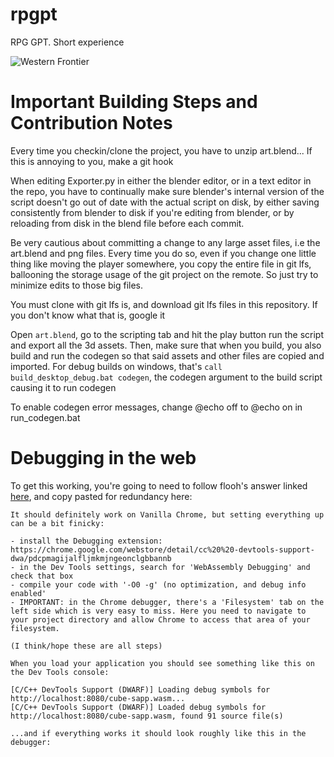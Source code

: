 # rpgpt
RPG GPT. Short experience

![Western Frontier](https://upload.wikimedia.org/wikipedia/commons/thumb/3/32/Distribution_of_US_Rural_Population_during_1900.pdf/page1-1280px-Distribution_of_US_Rural_Population_during_1900.pdf.jpg)

# Important Building Steps and Contribution Notes
Every time you checkin/clone the project, you have to unzip art.blend... If this is annoying to you, make a git hook

When editing Exporter.py in either the blender editor, or in a text editor in the repo, you  have to continually make sure blender's internal version of the script doesn't go out of date with the actual script on disk, by either saving consistently from blender to disk if you're editing from blender, or by reloading from disk in the blend file before each commit.

Be very cautious about committing a change to any large asset files, i.e the art.blend and png files. Every time you do so, even if you change one little thing like moving the player somewhere, you copy the entire file in git lfs, ballooning the storage usage of the git project on the remote. So just try to minimize edits to those big files.

You must clone with git lfs is, and download git lfs files in this repository. If you don't know what that is, google it

Open `art.blend`, go to the scripting tab and hit the play button run the script and export all the 3d assets. Then, make sure that when you build, you also build and run the codegen so that said assets and other files are copied and imported. For debug builds on windows, that's `call build_desktop_debug.bat codegen`, the codegen argument to the build script causing it to run codegen

To enable codegen error messages, change @echo off to @echo on in run_codegen.bat


# Debugging in the web
To get this working, you're going to need to follow flooh's answer linked [here](https://groups.google.com/g/emscripten-discuss/c/DEmpyGoq6kE/m/Bx44ZmfmAAAJ), and copy pasted for redundancy here:
```
It should definitely work on Vanilla Chrome, but setting everything up can be a bit finicky:

- install the Debugging extension: https://chrome.google.com/webstore/detail/cc%20%20-devtools-support-dwa/pdcpmagijalfljmkmjngeonclgbbannb
- in the Dev Tools settings, search for 'WebAssembly Debugging' and check that box
- compile your code with '-O0 -g' (no optimization, and debug info enabled'
- IMPORTANT: in the Chrome debugger, there's a 'Filesystem' tab on the left side which is very easy to miss. Here you need to navigate to your project directory and allow Chrome to access that area of your filesystem.

(I think/hope these are all steps)

When you load your application you should see something like this on the Dev Tools console:

[C/C++ DevTools Support (DWARF)] Loading debug symbols for http://localhost:8080/cube-sapp.wasm...
[C/C++ DevTools Support (DWARF)] Loaded debug symbols for http://localhost:8080/cube-sapp.wasm, found 91 source file(s)

...and if everything works it should look roughly like this in the debugger:

```